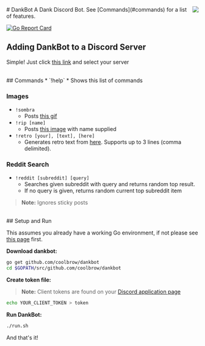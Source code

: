 <img align="right" src="http://i.imgur.com/j3dV8LI.png">
# DankBot
A Dank Discord Bot. See [Commands](#commands) for a list of features. 

[![Go Report Card](https://goreportcard.com/badge/github.com/coolbrow/dankbot)](https://goreportcard.com/report/github.com/coolbrow/dankbot)

<a name="integrate"></a>
## Adding DankBot to a Discord Server

Simple! Just click [this link](https://discordapp.com/oauth2/authorize?client_id=245577797244944385&scope=bot&permissions=59392) and select your server

<br/>
<a name="commands"></a>
## Commands
* `!help`
  * Shows this list of commands

### Images
* `!sombra`
  * Posts [this gif](http://i.imgur.com/lq3TwJi.gif)
* `!rip [name]`
  * Posts [this image](http://www.tombstonebuilder.com/generate.php?top1=RIP&top3=name) with name supplied
* `!retro [your], [text], [here]`
  * Generates retro text from [here](https://photofunia.com/categories/all_effects/retro-wave). Supports up to 3 lines (comma delimited).

### Reddit Search
* `!reddit [subreddit] [query]`
  * Searches given subreddit with query and returns random top result. 
  * If no query is given, returns random current top subreddit item
  
> **Note:** Ignores sticky posts 

<br/>
<a name="setup"></a>
## Setup and Run

This assumes you already have a working Go environment, if not please see
[this page](https://golang.org/doc/install) first.

**Download dankbot:**

```sh
go get github.com/coolbrow/dankbot
cd $GOPATH/src/github.com/coolbrow/dankbot
```

**Create token file:**
>**Note:** Client tokens are found on your [Discord application page](https://discordapp.com/developers/applications/me)

```sh
echo YOUR_CLIENT_TOKEN > token
```

**Run DankBot:**

```sh
./run.sh
```

And that's it!

